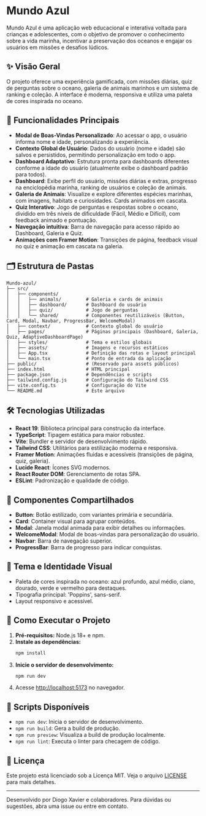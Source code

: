 # Mundo Azul

Mundo Azul é uma aplicação web educacional e interativa voltada para crianças e adolescentes, com o objetivo de promover o conhecimento sobre a vida marinha, incentivar a preservação dos oceanos e engajar os usuários em missões e desafios lúdicos.

## ✨ Visão Geral
O projeto oferece uma experiência gamificada, com missões diárias, quiz de perguntas sobre o oceano, galeria de animais marinhos e um sistema de ranking e coleção. A interface é moderna, responsiva e utiliza uma paleta de cores inspirada no oceano.

## 🚀 Funcionalidades Principais
- **Modal de Boas-Vindas Personalizado**: Ao acessar o app, o usuário informa nome e idade, personalizando a experiência.
- **Contexto Global de Usuário**: Dados do usuário (nome e idade) são salvos e persistidos, permitindo personalização em todo o app.
- **Dashboard Adaptativo**: Estrutura pronta para dashboards diferentes conforme a idade do usuário (atualmente exibe o dashboard padrão para todos).
- **Dashboard**: Exibe perfil do usuário, missões diárias e extras, progresso na enciclopédia marinha, ranking de usuários e coleção de animais.
- **Galeria de Animais**: Visualize e explore diferentes espécies marinhas, com imagens, habitats e curiosidades. Cards animados em cascata.
- **Quiz Interativo**: Jogo de perguntas e respostas sobre o oceano, dividido em três níveis de dificuldade (Fácil, Médio e Difícil), com feedback animado e pontuação.
- **Navegação intuitiva**: Barra de navegação para acesso rápido ao Dashboard, Galeria e Quiz.
- **Animações com Framer Motion**: Transições de página, feedback visual no quiz e animação em cascata na galeria.

## 🗂️ Estrutura de Pastas
```
Mundo-azul/
├── src/
│   ├── components/
│   │   ├── animals/         # Galeria e cards de animais
│   │   ├── dashboard/       # Dashboard do usuário
│   │   ├── quiz/            # Jogo de perguntas
│   │   └── shared/          # Componentes reutilizáveis (Button, Card, Modal, Navbar, ProgressBar, WelcomeModal)
│   ├── context/             # Contexto global do usuário
│   ├── pages/               # Páginas principais (Dashboard, Galeria, Quiz, AdaptiveDashboardPage)
│   ├── styles/              # Tema e estilos globais
│   ├── assets/              # Imagens e recursos estáticos
│   ├── App.tsx              # Definição das rotas e layout principal
│   └── main.tsx             # Ponto de entrada da aplicação
├── public/                  # (Reservado para assets públicos)
├── index.html               # HTML principal
├── package.json             # Dependências e scripts
├── tailwind.config.js       # Configuração do Tailwind CSS
├── vite.config.ts           # Configuração do Vite
└── README.md                # Este arquivo
```

## 🛠️ Tecnologias Utilizadas
- **React 19**: Biblioteca principal para construção da interface.
- **TypeScript**: Tipagem estática para maior robustez.
- **Vite**: Bundler e servidor de desenvolvimento rápido.
- **Tailwind CSS**: Utilitários para estilização moderna e responsiva.
- **Framer Motion**: Animações fluidas e acessíveis (transições de página, quiz, galeria).
- **Lucide React**: Ícones SVG modernos.
- **React Router DOM**: Gerenciamento de rotas SPA.
- **ESLint**: Padronização e qualidade de código.

## 🧩 Componentes Compartilhados
- **Button**: Botão estilizado, com variantes primária e secundária.
- **Card**: Container visual para agrupar conteúdos.
- **Modal**: Janela modal animada para exibir detalhes ou informações.
- **WelcomeModal**: Modal de boas-vindas para personalização do usuário.
- **Navbar**: Barra de navegação superior.
- **ProgressBar**: Barra de progresso para indicar conquistas.

## 🎨 Tema e Identidade Visual
- Paleta de cores inspirada no oceano: azul profundo, azul médio, ciano, dourado, verde e vermelho para destaques.
- Tipografia principal: 'Poppins', sans-serif.
- Layout responsivo e acessível.

## 🏁 Como Executar o Projeto
1. **Pré-requisitos:** Node.js 18+ e npm.
2. **Instale as dependências:**
   ```bash
   npm install
   ```
3. **Inicie o servidor de desenvolvimento:**
   ```bash
   npm run dev
   ```
4. Acesse [http://localhost:5173](http://localhost:5173) no navegador.

## 📜 Scripts Disponíveis
- `npm run dev`: Inicia o servidor de desenvolvimento.
- `npm run build`: Gera a build de produção.
- `npm run preview`: Visualiza a build de produção localmente.
- `npm run lint`: Executa o linter para checagem de código.

## 📂 Licença
Este projeto está licenciado sob a Licença MIT. Veja o arquivo [LICENSE](LICENSE) para mais detalhes.

---

Desenvolvido por Diogo Xavier e colaboradores. Para dúvidas ou sugestões, abra uma issue ou entre em contato.
